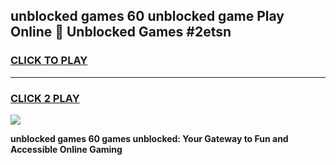 
## unblocked games 60 unblocked game Play Online 👋 Unblocked Games #2etsn
<h3>
<a href="https://premium.freeplayer.one?title=unblocked_games_60&ref=21F">CLICK TO PLAY</a></h3>
<hr>

<h3>
<a href="https://premium.freeplayer.one?title=unblocked_games_60&ref=21F">CLICK 2 PLAY</a>
  
</h3>

<a href="https://premium.freeplayer.one?title=unblocked_games_60&ref=21F/"><img src="https://clearcache.store/games.png"></a>


**unblocked games 60 games unblocked: Your Gateway to Fun and Accessible Online Gaming**
